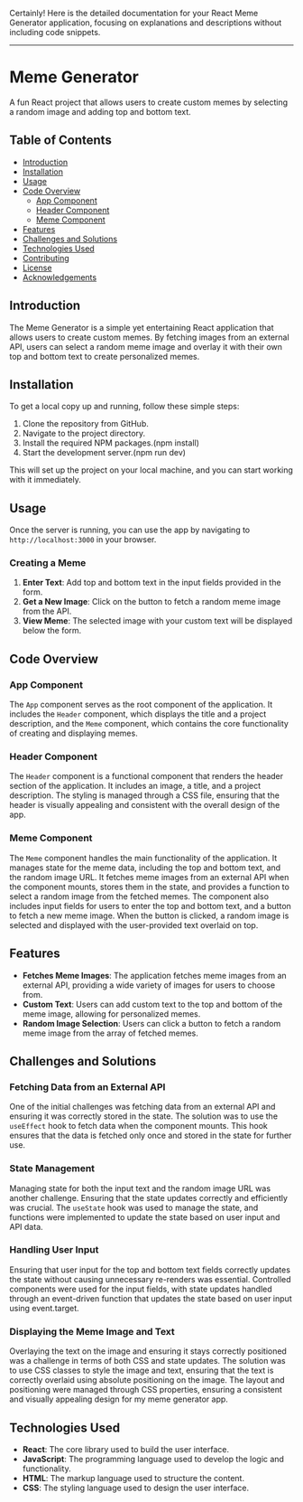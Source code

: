 Certainly! Here is the detailed documentation for your React Meme Generator application, focusing on explanations and descriptions without including code snippets.

---

# Meme Generator

A fun React project that allows users to create custom memes by selecting a random image and adding top and bottom text.

## Table of Contents

- [Introduction](#introduction)
- [Installation](#installation)
- [Usage](#usage)
- [Code Overview](#code-overview)
  - [App Component](#app-component)
  - [Header Component](#header-component)
  - [Meme Component](#meme-component)
- [Features](#features)
- [Challenges and Solutions](#challenges-and-solutions)
- [Technologies Used](#technologies-used)
- [Contributing](#contributing)
- [License](#license)
- [Acknowledgements](#acknowledgements)

## Introduction

The Meme Generator is a simple yet entertaining React application that allows users to create custom memes. By fetching images from an external API, users can select a random meme image and overlay it with their own top and bottom text to create personalized memes.

## Installation

To get a local copy up and running, follow these simple steps:

1. Clone the repository from GitHub.
2. Navigate to the project directory.
3. Install the required NPM packages.(npm install)
4. Start the development server.(npm run dev)

This will set up the project on your local machine, and you can start working with it immediately.

## Usage

Once the server is running, you can use the app by navigating to `http://localhost:3000` in your browser.

### Creating a Meme

1. **Enter Text**: Add top and bottom text in the input fields provided in the form.
2. **Get a New Image**: Click on the button to fetch a random meme image from the API.
3. **View Meme**: The selected image with your custom text will be displayed below the form.

## Code Overview

### App Component

The `App` component serves as the root component of the application. It includes the `Header` component, which displays the title and a project description, and the `Meme` component, which contains the core functionality of creating and displaying memes.

### Header Component

The `Header` component is a functional component that renders the header section of the application. It includes an image, a title, and a project description. The styling is managed through a CSS file, ensuring that the header is visually appealing and consistent with the overall design of the app.

### Meme Component

The `Meme` component handles the main functionality of the application. It manages state for the meme data, including the top and bottom text, and the random image URL. It fetches meme images from an external API when the component mounts, stores them in the state, and provides a function to select a random image from the fetched memes. The component also includes input fields for users to enter the top and bottom text, and a button to fetch a new meme image. When the button is clicked, a random image is selected and displayed with the user-provided text overlaid on top.

## Features

- **Fetches Meme Images**: The application fetches meme images from an external API, providing a wide variety of images for users to choose from.
- **Custom Text**: Users can add custom text to the top and bottom of the meme image, allowing for personalized memes.
- **Random Image Selection**: Users can click a button to fetch a random meme image from the array of fetched memes.

## Challenges and Solutions

### Fetching Data from an External API

One of the initial challenges was fetching data from an external API and ensuring it was correctly stored in the state. The solution was to use the `useEffect` hook to fetch data when the component mounts. This hook ensures that the data is fetched only once and stored in the state for further use.

### State Management

Managing state for both the input text and the random image URL was another challenge. Ensuring that the state updates correctly and efficiently was crucial. The `useState` hook was used to manage the state, and functions were implemented to update the state based on user input and API data.

### Handling User Input

Ensuring that user input for the top and bottom text fields correctly updates the state without causing unnecessary re-renders was essential. Controlled components were used for the input fields, with state updates handled through an event-driven function that updates the state based on user input using event.target.

### Displaying the Meme Image and Text

Overlaying the text on the image and ensuring it stays correctly positioned was a challenge in terms of both CSS and state updates. The solution was to use CSS classes to style the image and text, ensuring that the text is correctly overlaid using absolute positioning on the image. The layout and positioning were managed through CSS properties, ensuring a consistent and visually appealing design for my meme generator app.

## Technologies Used

- **React**: The core library used to build the user interface.
- **JavaScript**: The programming language used to develop the logic and functionality.
- **HTML**: The markup language used to structure the content.
- **CSS**: The styling language used to design the user interface.

